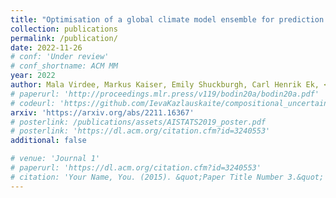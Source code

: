 ```yaml
---
title: "Optimisation of a global climate model ensemble for prediction of extreme heat days"
collection: publications
permalink: /publication/
date: 2022-11-26
# conf: 'Under review'
# conf_shortname: ACM MM
year: 2022
author: Mala Virdee, Markus Kaiser, Emily Shuckburgh, Carl Henrik Ek, <strong>Ieva Kazlauskaite</strong> 
# paperurl: 'http://proceedings.mlr.press/v119/bodin20a/bodin20a.pdf'
# codeurl: 'https://github.com/IevaKazlauskaite/compositional_uncertainty'
arxiv: 'https://arxiv.org/abs/2211.16367'
# posterlink: /publications/assets/AISTATS2019_poster.pdf
# posterlink: 'https://dl.acm.org/citation.cfm?id=3240553'
additional: false

# venue: 'Journal 1'
# paperurl: 'https://dl.acm.org/citation.cfm?id=3240553'
# citation: 'Your Name, You. (2015). &quot;Paper Title Number 3.&quot; <i>Journal 1</i>. 1(3).'
---
```


